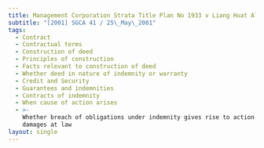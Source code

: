 ```yaml
---
title: Management Corporation Strata Title Plan No 1933 v Liang Huat Aluminium Ltd
subtitle: "[2001] SGCA 41 / 25\_May\_2001"
tags:
  - Contract
  - Contractual terms
  - Construction of deed
  - Principles of construction
  - Facts relevant to construction of deed
  - Whether deed in nature of indemnity or warranty
  - Credit and Security
  - Guarantees and indemnities
  - Contracts of indemnity
  - When cause of action arises
  - >-
    Whether breach of obligations under indemnity gives rise to action for
    damages at law
layout: single
---
```



